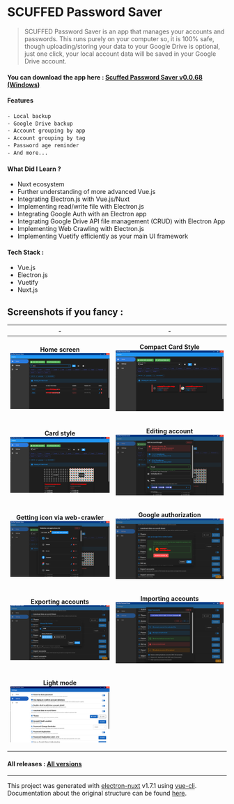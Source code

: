 # SCUFFED Password Saver

> SCUFFED Password Saver is an app that manages your accounts and passwords. This runs purely on your computer so, it is 100% safe, though uploading/storing your data to your Google Drive is optional, just one click, your local account data will be saved in your Google Drive account.

#### You can download the app here : [Scuffed Password Saver v0.0.68 (Windows)](https://github.com/arunstop/scuffed-password-saver/releases/download/v0.0.68-alpha/setup-scuffed-password-saver-0.0.68.exe)

#### Features

``` bash
- Local backup
- Google Drive backup
- Account grouping by app
- Account grouping by tag
- Password age reminder
- And more...
```

#### What Did I Learn ?

- Nuxt ecosystem
- Further understanding of more advanced Vue.js
- Integrating Electron.js with Vue.js/Nuxt
- Implementing read/write file with Electron.js
- Integrating Google Auth with an Electron app
- Integrating Google Drive API file management (CRUD) with Electron App
- Implementing Web Crawling with Electron.js
- Implementing Vuetify efficiently as your main UI framework

#### Tech Stack :
- Vue.js
- Electron.js
- Vuetify
- Nuxt.js

## Screenshots if you fancy :
| - | - |
| --- | --- |
| <p align="center"><b>Home screen</b><br/><img src="https://raw.githubusercontent.com/arunstop/scuffed-password-saver/master/screenshots/1.png" alt="Home screen"></p> | <p align="center"><b>Compact Card Style</b><br/><img src="https://raw.githubusercontent.com/arunstop/scuffed-password-saver/master/screenshots/2.png" alt="Compact Card Style"></p> |
| <p align="center"><b>Card style</b><br/><img src="https://raw.githubusercontent.com/arunstop/scuffed-password-saver/master/screenshots/3.png" alt="Card style"></p> | <p align="center"><b>Editing account</b><br/><img src="https://raw.githubusercontent.com/arunstop/scuffed-password-saver/master/screenshots/4.png" alt="Editing account"></p> |
| <p align="center"><b>Getting icon via web-crawler</b><br/><img src="https://raw.githubusercontent.com/arunstop/scuffed-password-saver/master/screenshots/5.png" alt="Getting icon via web-crawler"></p> | <p align="center"><b>Google authorization</b><br/><img src="https://raw.githubusercontent.com/arunstop/scuffed-password-saver/master/screenshots/6.png" alt="Google authorization"></p> |
| <p align="center"><b>Exporting accounts</b><br/><img src="https://raw.githubusercontent.com/arunstop/scuffed-password-saver/master/screenshots/7.png" alt="Exporting accounts"></p> | <p align="center"><b>Importing accounts</b><br/><img src="https://raw.githubusercontent.com/arunstop/scuffed-password-saver/master/screenshots/8.png" alt="Importing accounts"></p> |
| <p align="center"><b>Light mode</b><br/><img src="https://raw.githubusercontent.com/arunstop/scuffed-password-saver/master/screenshots/9.png" alt="Light mode"></p> | |

#### All releases : [All versions](https://github.com/arunstop/scuffed-password-saver/releases)

---

This project was generated with [electron-nuxt](https://github.com/michalzaq12/electron-nuxt) v1.7.1 using [vue-cli](https://github.com/vuejs/vue-cli). Documentation about the original structure can be found [here](https://github.com/michalzaq12/electron-nuxt/blob/master/README.md).
